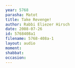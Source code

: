```yaml
---
year: 5768
parasha: Matot
title: Take Revenge!
author: Rabbi Eliezer Hirsch
date: 2008-07-26
id: 5768408a1
filename: 5768-408a-1
layout: audio
moment: 
shabbat: 
occasion: 
---
```

